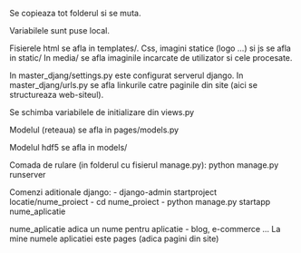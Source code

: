 Se copieaza tot folderul si se muta.

Variabilele sunt puse local.

Fisierele html se afla in templates/.
Css, imagini statice (logo ...) si js se afla in static/
In media/ se afla imaginile incarcate de utilizator si cele procesate.

In master_djang/settings.py este configurat serverul django.
In master_djang/urls.py se afla linkurile catre paginile din site (aici se structureaza web-siteul).


Se schimba variabilele de initializare din views.py

Modelul (reteaua) se afla in pages/models.py

Modelul hdf5 se afla in models/

Comada de rulare (in folderul cu fisierul manage.py):
python manage.py runserver


Comenzi aditionale django:
	- django-admin startproject locatie/nume_proiect
	- cd nume_proiect
	- python manage.py startapp nume_aplicatie

nume_aplicatie adica un nume pentru aplicatie - blog, e-commerce ...
La mine numele aplicatiei este pages (adica pagini din site)
